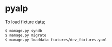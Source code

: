 pyalp
=====


To load fixture data;

```sh
$ manage.py syndb
$ manage.py migrate
$ manage.py loaddata fixtures/dev_fixtures.yaml
```
